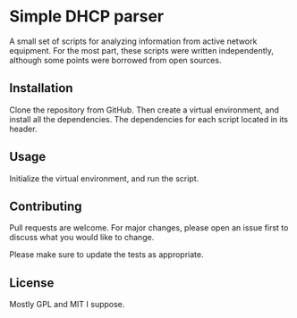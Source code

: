 # Simple DHCP parser
A small set of scripts for analyzing information from active network equipment. For the most part, these scripts were written independently, although some points were borrowed from open sources.

## Installation

Clone the repository from GitHub. Then create a virtual environment, and install all the dependencies. The dependencies for each script located in its header.

## Usage

Initialize the virtual environment, and run the script. 

## Contributing

Pull requests are welcome. For major changes, please open an issue first to discuss what you would like to change.

Please make sure to update the tests as appropriate.

## License

Mostly GPL and MIT I suppose.

